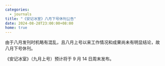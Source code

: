 ```yaml
---
categories:
  - journals
title: "《安记冰室》八月下号休刊公告"
date: 2024-08-28T23:00:00+08:00
home: true
---
```


由于八月发刊时机略有混乱，且八月上号以来工作情况和成果尚未有明显结论，故八月下号休刊。

《安记冰室》（九月上号）预计将于 9 月 14 日周末发布。
